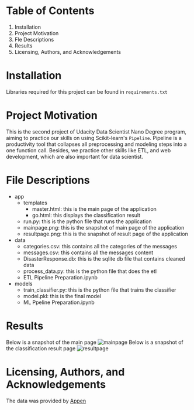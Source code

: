 # Table of Contents
1. Installation
2. Project Motivation
3. Fle Descriptions
4. Results
5. Licensing, Authors, and Acknowledgements

# Installation
Libraries required for this project can be found in `requirements.txt`

# Project Motivation
This is the second project of Udacity Data Scientist Nano Degree program, aiming to practice our skills on using Scikit-learn's `Pipeline`. 
Pipeline is a productivity tool that collapses all preprocessing and modeling steps into a one function call. Besides, we practice other
skills like ETL, and web development, which are also important for data scientist.

# File Descriptions
- app
  - templates
    - master.html: this is the main page of the application
    - go.html: this displays the classification result
  - run.py: this is the python file that runs the application
  - mainpage.png: this is the snapshot of main page of the application
  - resultpage.png: this is the snapshot of result page of the application
- data
  - categories.csv: this contains all the categories of the messages
  - messages.csv: this contains all the messages content
  - DisasterResponse.db: this is the sqlite db file that contains cleaned data
  - process_data.py: this is the python file that does the etl
  - ETL Pipeline Preparation.ipynb
- models
  - train_classifier.py: this is the python file that trains the classifier
  - model.pkl: this is the final model
  - ML Ppeline Preparation.ipynb

# Results
Below is a snapshot of the main page
![mainpage](https://github.com/anqi-guo/udacity-dsnd-project2/blob/main/mainpage.png)
Below is a snapshot of the classification result page
![resultpage](https://github.com/anqi-guo/udacity-dsnd-project2/blob/main/resultpage.png)

# Licensing, Authors, and Acknowledgements
The data was provided by [Appen](https://appen.com/)
